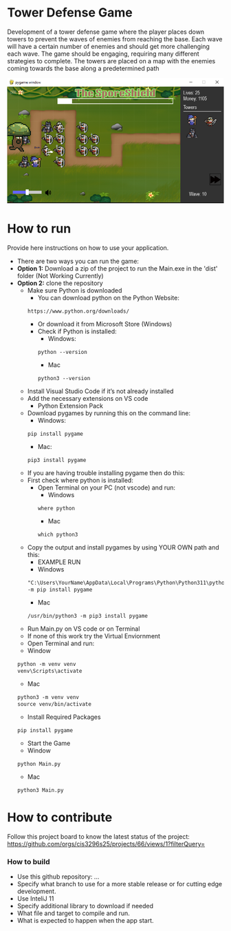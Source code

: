 # Tower Defense Game
Development of a tower defense game where the player places down towers to prevent the waves of enemies from reaching the base. Each wave will have a certain number of enemies and should get more challenging each wave. The game should be engaging, requiring many different strategies to complete. The towers are placed on a map with the enemies coming towards the base along a predetermined path    

![This is a screenshot.](shroomDefenseImg.png)
# How to run
Provide here instructions on how to use your application.
- There are two ways you can run the game:
- **Option 1:** Download a zip of the project to run the Main.exe in the 'dist' folder (Not Working Currently)
- **Option 2:** clone the repository
    - Make sure Python is downloaded
        - You can download python on the Python Website:
        ```
        https://www.python.org/downloads/
        ```
        - Or download it from Microsoft Store (Windows)
        - Check if Python is installed:
            - Windows:
            ```
            python --version
            ```
            - Mac
            ```
            python3 --version
            ```
    - Install Visual Studio Code if it’s not already installed
    - Add the necessary extensions on VS code
        - Python Extension Pack
    - Download pygames by running this on the command line:
        - Windows:
        ```
        pip install pygame
        ```
        - Mac:
        ```
        pip3 install pygame
        ```
    - If you are having trouble installing pygame then do this:
    - First check where python is installed:
        - Open Terminal on your PC (not vscode) and run:
            - Windows
            ```
            where python
            ```
            - Mac
            ```
            which python3
            ```
    - Copy the output and install pygames by using YOUR OWN path and this:
        - EXAMPLE RUN
        - Windows
        ```
        "C:\Users\YourName\AppData\Local\Programs\Python\Python311\python.exe" -m pip install pygame
        ```
        - Mac
        ```
        /usr/bin/python3 -m pip3 install pygame
        ```
    - Run Main.py on VS code or on Terminal
    - If none of this work try the Virtual Enviornment
    - Open Terminal and run:
    - Window
    ```
    python -m venv venv
    venv\Scripts\activate
    ```
    - Mac
    ```
    python3 -m venv venv
    source venv/bin/activate
    ```
    - Install Required Packages
    ```
    pip install pygame
    ```
    - Start the Game
    - Window
    ```
    python Main.py
    ```
    - Mac
    ```
    python3 Main.py
    ```

# How to contribute
Follow this project board to know the latest status of the project: https://github.com/orgs/cis3296s25/projects/66/views/1?filterQuery=  

### How to build
- Use this github repository: ... 
- Specify what branch to use for a more stable release or for cutting edge development.  
- Use InteliJ 11
- Specify additional library to download if needed 
- What file and target to compile and run. 
- What is expected to happen when the app start. 
